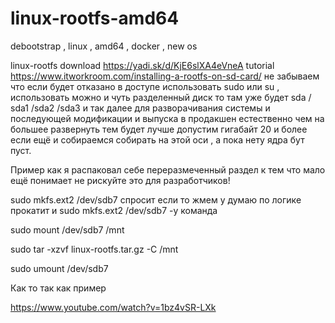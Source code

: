 # linux-rootfs-amd64
debootstrap , linux , amd64 , docker , new os 

linux-rootfs download https://yadi.sk/d/KjE6slXA4eVneA tutorial https://www.itworkroom.com/installing-a-rootfs-on-sd-card/ не забываем что если будет отказано в доступе использовать sudo или su , использовать можно и чуть разделенный диск то там уже будет sda / sda1 /sda2 /sda3 и так далее для разворачивания системы и последующей модификации и выпуска в продакшен естественно чем на большее развернуть тем будет лучше допустим гигабайт 20 и более если ещё и собираемся собирать на этой оси , а пока нету ядра бут пуст.

Пример как я распаковал себе переразмеченный раздел к тем что мало ещё понимает не рискуйте это для разработчиков!

sudo mkfs.ext2 /dev/sdb7 спросит если то жмем y думаю по логике прокатит и sudo mkfs.ext2 /dev/sdb7 -y команда

sudo mount /dev/sdb7 /mnt

sudo tar -xzvf linux-rootfs.tar.gz -C /mnt

sudo umount /dev/sdb7

Как то так как пример

https://www.youtube.com/watch?v=1bz4vSR-LXk


